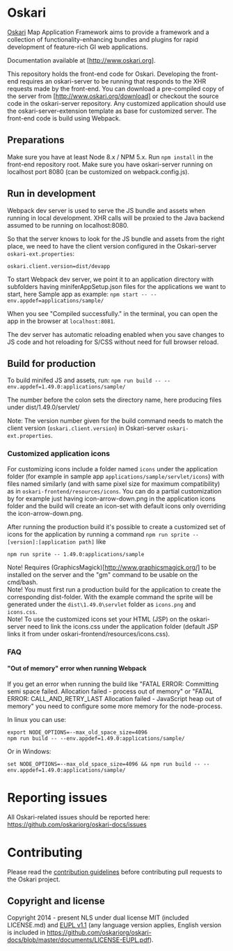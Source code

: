 # Oskari

[Oskari](http://www.oskari.org/) Map Application Framework aims to provide a framework and a collection of functionality-enhancing bundles and plugins for rapid development of feature-rich GI web applications.

Documentation available at [http://www.oskari.org].

This repository holds the front-end code for Oskari. Developing the front-end requires an oskari-server to be running that responds to the XHR requests made by the front-end. You can download a pre-compiled copy of the server from  [http://www.oskari.org/download] or checkout the source code in the oskari-server repository. Any customized application should use the oskari-server-extension template as base for customized server. The front-end code is build using Webpack.

## Preparations

Make sure you have at least Node 8.x / NPM 5.x. Run `npm install` in the front-end repository root.
Make sure you have oskari-server running on localhost port 8080 (can be customized on webpack.config.js).

## Run in development

Webpack dev server is used to serve the JS bundle and assets when running in local development. XHR calls will be proxied to the Java backend assumed to be running on localhost:8080.

So that the server knows to look for the JS bundle and assets from the right place, we need to have the client version configured in the Oskari-server `oskari-ext.properties`:

```
oskari.client.version=dist/devapp
```

To start Webpack dev server, we point it to an application directory with subfolders having miniferAppSetup.json files for the applications we want to start, here Sample app as example:
`npm start -- --env.appdef=applications/sample/`

When you see "Compiled successfully." in the terminal, you can open the app in the browser at `localhost:8081`.

The dev server has automatic reloading enabled when you save changes to JS code and hot reloading for S/CSS without need for full browser reload.

## Build for production

To build minifed JS and assets, run:
`npm run build -- --env.appdef=1.49.0:applications/sample/`

The number before the colon sets the directory name, here producing files under dist/1.49.0/servlet/

Note: The version number given for the build command needs to match the client version (`oskari.client.version`) in Oskari-server `oskari-ext.properties`.

### Customized application icons

For customizing icons include a folder named `icons` under the application folder (for example in sample app `applications/sample/servlet/icons`) with files named similarly (and with same pixel size for maximum compatibility) as in `oskari-frontend/resources/icons`. You can do a partial customization by for example just having icon-arrow-down.png in the application icons folder and the build will create an icon-set with default icons only overriding the icon-arrow-down.png.

After running the production build it's possible to create a customized set of icons for the application by running a command `npm run sprite -- [version]:[application path]` like

    npm run sprite -- 1.49.0:applications/sample

Note! Requires (GraphicsMagick)[http://www.graphicsmagick.org/] to be installed on the server and the "gm" command to be usable on the cmd/bash.\
Note! You must first run a production build for the application to create the corresponding dist-folder. With the example command the sprite will be generated under the `dist\1.49.0\servlet` folder as `icons.png` and `icons.css`.\
Note! To use the customized icons set your HTML (JSP) on the oskari-server need to link the icons.css under the application folder (default JSP links it from under oskari-frontend/resources/icons.css).

### FAQ

#### "Out of memory" error when running Webpack

If you get an error when running the build like  "FATAL ERROR: Committing semi space failed. Allocation failed - process out of memory" or "FATAL ERROR: CALL_AND_RETRY_LAST Allocation failed - JavaScript heap out of memory" you need to configure some more memory for the node-process.

In linux you can use:

    export NODE_OPTIONS=--max_old_space_size=4096
    npm run build -- --env.appdef=1.49.0:applications/sample/

Or in Windows:

    set NODE_OPTIONS=--max_old_space_size=4096 && npm run build -- --env.appdef=1.49.0:applications/sample/

# Reporting issues

All Oskari-related issues should be reported here: https://github.com/oskariorg/oskari-docs/issues

# Contributing

Please read the [contribution guidelines](http://oskari.org/documentation/development/how-to-contribute) before contributing pull requests to the Oskari project.

## Copyright and license

Copyright 2014 - present NLS under dual license MIT (included LICENSE.md) and [EUPL v1.1](https://joinup.ec.europa.eu/software/page/eupl/licence-eupl)
(any language version applies, English version is included in https://github.com/oskariorg/oskari-docs/blob/master/documents/LICENSE-EUPL.pdf).
